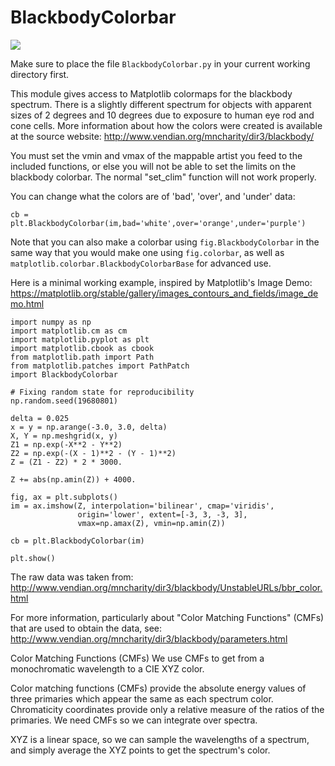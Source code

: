 # BlackbodyColorbar
![](https://github.com/hatfullr/BlackbodyColorbar/master/BlackbodyColorbar.png)

Make sure to place the file `BlackbodyColorbar.py` in your current
working directory first.

This module gives access to Matplotlib colormaps for the blackbody
spectrum. There is a slightly different spectrum for objects with 
apparent sizes of 2 degrees and 10 degrees due to exposure to human eye
rod and cone cells. More information about how the colors were created 
is available at the source website:
http://www.vendian.org/mncharity/dir3/blackbody/

You must set the vmin and vmax of the mappable artist you feed to the
included functions, or else you will not be able to set the limits on
the blackbody colorbar. The normal "set_clim" function will not work
properly.

You can change what the colors are of 'bad', 'over', and 'under' data:
```
cb = plt.BlackbodyColorbar(im,bad='white',over='orange',under='purple')
```

Note that you can also make a colorbar using `fig.BlackbodyColorbar` in
the same way that you would make one using `fig.colorbar`, as well as
`matplotlib.colorbar.BlackbodyColorbarBase` for advanced use.

Here is a minimal working example, inspired by Matplotlib's Image Demo:
https://matplotlib.org/stable/gallery/images_contours_and_fields/image_demo.html
```
import numpy as np
import matplotlib.cm as cm
import matplotlib.pyplot as plt
import matplotlib.cbook as cbook
from matplotlib.path import Path
from matplotlib.patches import PathPatch
import BlackbodyColorbar

# Fixing random state for reproducibility
np.random.seed(19680801)

delta = 0.025
x = y = np.arange(-3.0, 3.0, delta)
X, Y = np.meshgrid(x, y)
Z1 = np.exp(-X**2 - Y**2)
Z2 = np.exp(-(X - 1)**2 - (Y - 1)**2)
Z = (Z1 - Z2) * 2 * 3000.

Z += abs(np.amin(Z)) + 4000.

fig, ax = plt.subplots()
im = ax.imshow(Z, interpolation='bilinear', cmap='viridis',
               origin='lower', extent=[-3, 3, -3, 3],
               vmax=np.amax(Z), vmin=np.amin(Z))

cb = plt.BlackbodyColorbar(im)

plt.show()
```

The raw data was taken from:
http://www.vendian.org/mncharity/dir3/blackbody/UnstableURLs/bbr_color.html

For more information, particularly about "Color Matching Functions" 
(CMFs) that are used to obtain the data, see:
http://www.vendian.org/mncharity/dir3/blackbody/parameters.html

   Color Matching Functions (CMFs)
   We use CMFs to get from a monochromatic wavelength to a CIE XYZ
   color.

   Color matching functions (CMFs) provide the absolute energy values
   of three primaries which appear the same as each spectrum color.
   Chromaticity coordinates provide only a relative measure of the
   ratios of the primaries. We need CMFs so we can integrate over 
   spectra.

   XYZ is a linear space, so we can sample the wavelengths of a
   spectrum, and simply average the XYZ points to get the spectrum's
   color. 
